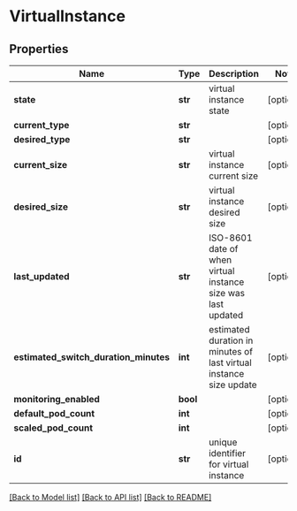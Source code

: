 # VirtualInstance

## Properties
Name | Type | Description | Notes
------------ | ------------- | ------------- | -------------
**state** | **str** | virtual instance state | [optional] 
**current_type** | **str** |  | [optional] 
**desired_type** | **str** |  | [optional] 
**current_size** | **str** | virtual instance current size | [optional] 
**desired_size** | **str** | virtual instance desired size | [optional] 
**last_updated** | **str** | ISO-8601 date of when virtual instance size was last updated | [optional] 
**estimated_switch_duration_minutes** | **int** | estimated duration in minutes of last virtual instance size update | [optional] 
**monitoring_enabled** | **bool** |  | [optional] 
**default_pod_count** | **int** |  | [optional] 
**scaled_pod_count** | **int** |  | [optional] 
**id** | **str** | unique identifier for virtual instance | [optional] 

[[Back to Model list]](../README.md#documentation-for-models) [[Back to API list]](../README.md#documentation-for-api-endpoints) [[Back to README]](../README.md)


